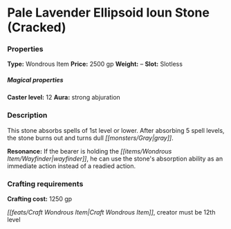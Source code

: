 ﻿---
Title: "Pale Lavender Ellipsoid Ioun Stone (Cracked)"
Type: "Wondrous Item"
Price: "2500 gp"
Weight: "–"
Slot: "Slotless"
Caster level: "12"
Aura: "strong abjuration"
Description: |
  "This stone absorbs spells of 1st level or lower. After absorbing 5 spell levels, the stone burns out and turns dull gray.
  **Resonance:** If the bearer is holding the _wayfinder_, he can use the stone's absorption ability as an immediate action instead of a readied action."
Crafting cost: "1250 gp"
Sources: "['Seekers of Secrets']"
---

# Pale Lavender Ellipsoid Ioun Stone (Cracked)

### Properties

**Type:** Wondrous Item **Price:** 2500 gp **Weight:** – **Slot:** Slotless

##### Magical properties

**Caster level:** 12 **Aura:** strong abjuration

### Description

This stone absorbs spells of 1st level or lower. After absorbing 5 spell levels, the stone burns out and turns dull _[[monsters/Gray|gray]]_.

**Resonance:** If the bearer is holding the _[[items/Wondrous Item/Wayfinder|wayfinder]]_, he can use the stone's absorption ability as an immediate action instead of a readied action.

### Crafting requirements

**Crafting cost:** 1250 gp

_[[feats/Craft Wondrous Item|Craft Wondrous Item]]_, creator must be 12th level

